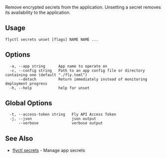 Remove encrypted secrets from the application. Unsetting a
secret removes its availability to the application.

## Usage
~~~
flyctl secrets unset [flags] NAME NAME ...
~~~

## Options

~~~
  -a, --app string      App name to operate on
  -c, --config string   Path to an app config file or directory containing one (default "./fly.toml")
      --detach          Return immediately instead of monitoring deployment progress
  -h, --help            help for unset
~~~

## Global Options

~~~
  -t, --access-token string   Fly API Access Token
  -j, --json                  json output
      --verbose               verbose output
~~~

## See Also

* [flyctl secrets](/docs/flyctl/secrets/)	 - Manage app secrets

